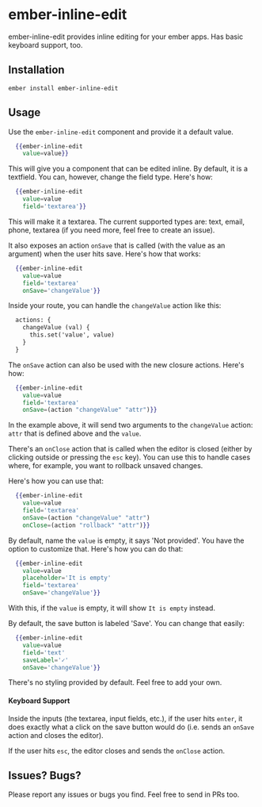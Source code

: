 # ember-inline-edit

ember-inline-edit provides inline editing for your ember apps. Has basic keyboard support, too.

## Installation

`ember install ember-inline-edit`

## Usage

Use the `ember-inline-edit` component and provide it a default value.

```handlebars
  {{ember-inline-edit
    value=value}}
```

This will give you a component that can be edited inline. By default, it is a textfield. You can, however, change the field type. Here's how:

```handlebars
  {{ember-inline-edit
    value=value
    field='textarea'}}
```

This will make it a textarea. The current supported types are: text, email, phone, textarea (if you need more, feel free to create an issue).

It also exposes an action `onSave` that is called (with the value as an argument) when the user hits save. Here's how that works:

```handlebars
  {{ember-inline-edit
    value=value
    field='textarea'
    onSave='changeValue'}}
```

Inside your route, you can handle the `changeValue` action like this:

```handlebars
  actions: {
    changeValue (val) {
      this.set('value', value)
    }
  }
```

The `onSave` action can also be used with the new closure actions. Here's how:

```handlebars
  {{ember-inline-edit
    value=value
    field='textarea'
    onSave=(action "changeValue" "attr")}}
```

In the example above, it will send two arguments to the `changeValue` action: `attr` that is defined above and the `value`.

There's an `onClose` action that is called when the editor is closed (either by clicking outside or pressing the `esc` key). You can use this to handle cases where, for example, you want to rollback unsaved changes.

Here's how you can use that:

```handlebars
  {{ember-inline-edit
    value=value
    field='textarea'
    onSave=(action "changeValue" "attr")
    onClose=(action "rollback" "attr")}}
```

By default, name the `value` is empty, it says 'Not provided'. You have the option to customize that. Here's how you can do that:

```handlebars
  {{ember-inline-edit
    value=value
    placeholder='It is empty'
    field='textarea'
    onSave='changeValue'}}
```

With this, if the `value` is empty, it will show `It is empty` instead.

By default, the save button is labeled 'Save'. You can change that easily:

```handlebars
  {{ember-inline-edit
    value=value
    field='text'
    saveLabel='✓'
    onSave='changeValue'}}
```

There's no styling provided by default. Feel free to add your own.

#### Keyboard Support

Inside the inputs (the textarea, input fields, etc.), if the user hits `enter`, it does exactly what a click on the save button would do (i.e. sends an `onSave` action and closes the editor).

If the user hits `esc`, the editor closes and sends the `onClose` action.

## Issues? Bugs?

Please report any issues or bugs you find. Feel free to send in PRs too.